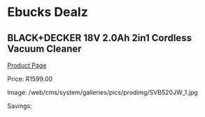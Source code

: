 
# Ebucks Dealz
## BLACK+DECKER 18V 2.0Ah 2in1 Cordless Vacuum Cleaner
[Product Page](https://www.ebucks.com/web/shop/productSelected.do?prodId=1010946398&catId=998409624)

Price: R1599.00

Image: /web/cms/system/galleries/pics/prodimg/SVB520JW_1.jpg

Savings: 


	